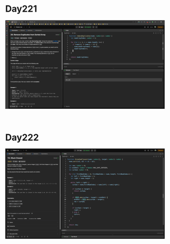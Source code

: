 # Day221

![image-20240604211106575](./assets/image-20240604211106575.png)

&nbsp;

# Day222

![image-20240604211446133](./assets/image-20240604211446133.png)